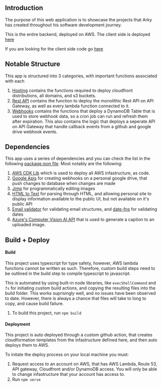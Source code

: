 ## Introduction
The purpose of this web application is to showcase the projects that Arky has created throughout his software development journey. 

This is the entire backend, deployed on AWS. The client side is deployed [here](https://arkyasmal.com)


If you are looking for the client side code go [here](https://github.com/aasmal97/Arky-Personal-Website-Client-Side)
## Notable Structure
This app is structured into 3 categories, with important functions associated with each
1. [Hosting](./app/lib/hosting/) contains the functions required to deploy cloudfront distributions, all domains, and s3 buckets.
2. [Rest API](./app/lib/restAPI/) contains the function to deploy the monolithic Rest API on API Gateway, as well as every lambda function connected to it.
3. [Webhooks](./app/lib/webhooks/) contains the functions that deploy a DynamoDB Table that is used to store webhook data, so a cron job can run and refresh them after expiration. This also contains the logic that deploys a seperate API on API Gateway that handle callback events from a github and google drive webhook events. 
## Dependencies
This app uses a series of dependencies and you can check the list in the following [package.json file](./package.json). Most notably are the following: 
1. [AWS CDK Lib](https://docs.aws.amazon.com/cdk/api/v2/docs/aws-construct-library.html) which is used to deploy all AWS infastructure, as code.
2.  [Google Apis](https://github.com/googleapis/google-api-nodejs-client) for creating webhooks on a personal google drive, that push changes to database when changes are made
3. [Jimp](https://github.com/jimp-dev/jimp) for programmatically editing images
4. [HTML to Text](https://github.com/html-to-text/node-html-to-text) for parsing through HTML, and allowing personal site to display information available to the public UI, but not available on it's public API
5. [Email validator](https://github.com/manishsaraan/email-validator) for validating email structures, and [date-fns](https://date-fns.org/) for validating dates
6. [Azure's Computer Vision AI API](https://azure.microsoft.com/en-ca/products/cognitive-services/computer-vision) that is used to generate a caption to an uploaded image. 

## Build + Deploy
#### Build 
This project uses typescript for type safety, however, AWS lambda functions cannot be written as such. Therefore, custom build steps need to be outlined in the build step to compile typescript to javascript. 

This is automated by using built-in node libraries, like ```execShellCommand``` and `fs` for initiating custom build actions, and copying the resulting files into the build folder.
This works suprisingly well, and no issues have been observed to date. However, there is always a chance that files will take to long to copy, and cause build failure.  

1. To build this project, run ```npm build```

#### Deployment
This project is auto deployed through a custom github action, that creates cloudformation templates from the infastructure defined here, and then auto deploys them to AWS.

To initate the deploy process on your local machine you must:
1. Request access to an account on AWS, that has AWS Lambda, Route 53, API gateway, Cloudfront and/or DynamoDB access. You will only be able to change infastructure that your account has access to.
2. Run ```npm serve```
